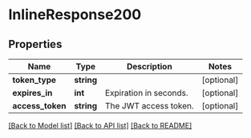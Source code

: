 # InlineResponse200

## Properties
Name | Type | Description | Notes
------------ | ------------- | ------------- | -------------
**token_type** | **string** |  | [optional] 
**expires_in** | **int** | Expiration in seconds. | [optional] 
**access_token** | **string** | The JWT access token. | [optional] 

[[Back to Model list]](../../README.md#documentation-for-models) [[Back to API list]](../../README.md#documentation-for-api-endpoints) [[Back to README]](../../README.md)

